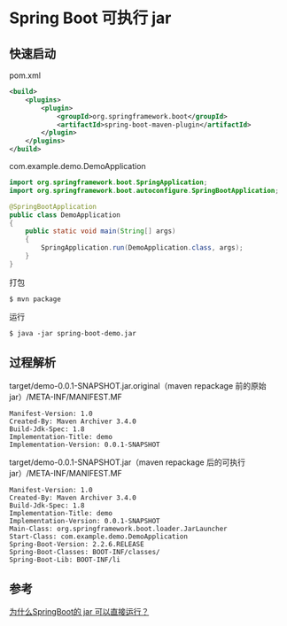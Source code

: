 # Spring Boot 可执行 jar

## 快速启动
pom.xml
```xml
<build>
    <plugins>
        <plugin>
            <groupId>org.springframework.boot</groupId>
            <artifactId>spring-boot-maven-plugin</artifactId>
        </plugin>
    </plugins>
</build>
```

com.example.demo.DemoApplication
```java
import org.springframework.boot.SpringApplication;
import org.springframework.boot.autoconfigure.SpringBootApplication;

@SpringBootApplication
public class DemoApplication
{
    public static void main(String[] args)
    {
        SpringApplication.run(DemoApplication.class, args);
    }
}
```

打包
```shell
$ mvn package
```

运行
```shell
$ java -jar spring-boot-demo.jar
```

## 过程解析

target/demo-0.0.1-SNAPSHOT.jar.original（maven repackage 前的原始 jar）/META-INF/MANIFEST.MF
```
Manifest-Version: 1.0
Created-By: Maven Archiver 3.4.0
Build-Jdk-Spec: 1.8
Implementation-Title: demo
Implementation-Version: 0.0.1-SNAPSHOT
```

target/demo-0.0.1-SNAPSHOT.jar（maven repackage 后的可执行 jar）/META-INF/MANIFEST.MF
```
Manifest-Version: 1.0
Created-By: Maven Archiver 3.4.0
Build-Jdk-Spec: 1.8
Implementation-Title: demo
Implementation-Version: 0.0.1-SNAPSHOT
Main-Class: org.springframework.boot.loader.JarLauncher
Start-Class: com.example.demo.DemoApplication
Spring-Boot-Version: 2.2.6.RELEASE
Spring-Boot-Classes: BOOT-INF/classes/
Spring-Boot-Lib: BOOT-INF/li
```

## 参考
[为什么SpringBoot的 jar 可以直接运行？](https://mp.weixin.qq.com/s?__biz=MzA4NjgxMjQ5Mg==&mid=2665763886&idx=1&sn=70a5ec87f91aa00709925b9d267838f4)  
